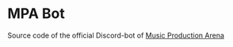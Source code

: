 # MPA Bot
Source code of the official Discord-bot of [Music Production Arena](https://musicproductionarena.com/)
